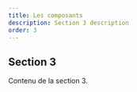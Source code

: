 ```yaml
---
title: Les composants
description: Section 3 description
order: 3
---
```


## Section 3

Contenu de la section 3.
